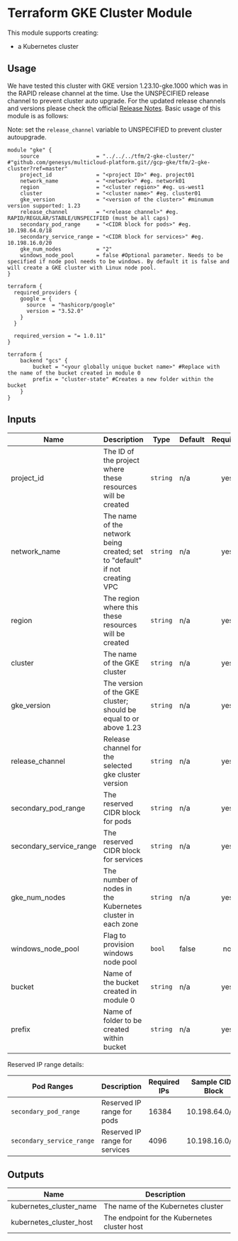# Terraform GKE Cluster Module

This module supports creating:

- a Kubernetes cluster

## Usage

We have tested this cluster with GKE version 1.23.10-gke.1000 which was in the RAPID release channel at the time. Use the UNSPECIFIED release channel to prevent cluster auto upgrade. For the updated release channels and versions please check the official [Release Notes](https://cloud.google.com/kubernetes-engine/docs/release-notes). Basic usage of this module is as follows:


Note: set the `release_channel` variable to UNSPECIFIED to prevent cluster autoupgrade.

```hcl
module "gke" {
    source                  = "../../../tfm/2-gke-cluster/" #"github.com/genesys/multicloud-platform.git//gcp-gke/tfm/2-gke-cluster?ref=master"
    project_id              = "<project ID>" #eg. project01
    network_name            = "<network>" #eg. network01
    region                  = "<cluster region>" #eg. us-west1
    cluster                 = "<cluster name>" #eg. cluster01
    gke_version             = "<version of the cluster>" #minumum version supported: 1.23
    release_channel         = "<release channel>" #eg. RAPID/REGULAR/STABLE/UNSPECIFIED (must be all caps)
    secondary_pod_range     = "<CIDR block for pods>" #eg. 10.198.64.0/18
    secondary_service_range = "<CIDR block for services>" #eg. 10.198.16.0/20
    gke_num_nodes           = "2"
    windows_node_pool       = false #Optional parameter. Needs to be specified if node pool needs to be windows. By default it is false and will create a GKE cluster with Linux node pool.
}

terraform {
  required_providers {
    google = {
      source  = "hashicorp/google"
      version = "3.52.0"
    }
  }

  required_version = "= 1.0.11"
}

terraform {
    backend "gcs" {
        bucket = "<your globally unique bucket name>" #Replace with the name of the bucket created in module 0
        prefix = "cluster-state" #Creates a new folder within the bucket
    }
}
```

<!-- BEGINNING OF PRE-COMMIT-TERRAFORM DOCS HOOK -->
## Inputs

| Name | Description | Type | Default | Required |
|------|-------------|------|---------|:--------:|
|project\_id | The ID of the project where these resources will be created | `string` | n/a | yes |
|network\_name | The name of the network being created; set to "default" if not creating VPC | `string` | n/a | yes |
|region | The region where this these resources will be created | `string` | n/a | yes |
|cluster | The name of the GKE cluster | `string` | n/a | yes |
|gke_version | The version of the GKE cluster; should be equal to or above 1.23 | `string` | n/a | yes |
|release_channel | Release channel for the selected gke cluster version | `string` | n/a | yes |
|secondary_pod_range | The reserved CIDR block for pods | `string` | n/a | yes |
|secondary_service_range | The reserved CIDR block for services | `string` | n/a | yes |
|gke_num_nodes | The number of nodes in the Kubernetes cluster in each zone  | `string` | n/a | yes |
|windows_node_pool | Flag to provision windows node pool  | `bool` | false| no |
|bucket | Name of the bucket created in module 0 | `string` | n/a | yes |
|prefix | Name of folder to be created within bucket | `string` | n/a | yes |


Reserved IP range details:

| Pod Ranges | Description | Required IPs | Sample CIDR Block | Required |
|------|-------------|------|---------|:--------:|
| `secondary_pod_range` | Reserved IP range for pods | 16384 | 10.198.64.0/18 | yes |
| `secondary_service_range` | Reserved IP range for services | 4096 | 10.198.16.0/20 | yes |


## Outputs

| Name | Description |
|------|-------------|
|kubernetes_cluster_name| The name of the Kubernetes cluster|
|kubernetes_cluster_host| The endpoint for the Kubernetes cluster host|


<!-- END OF PRE-COMMIT-TERRAFORM DOCS HOOK -->
